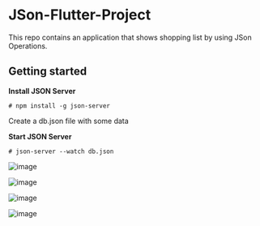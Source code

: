 # JSon-Flutter-Project
This repo contains an application that shows shopping list by using JSon Operations.


## Getting started
**Install JSON Server**

```
# npm install -g json-server
```
Create a db.json file with some data
 
**Start JSON Server**

```
# json-server --watch db.json
```

![image](https://user-images.githubusercontent.com/5441882/108602346-7f2d9a00-73b2-11eb-83d3-4e4af28379b6.png)
 
![image](https://user-images.githubusercontent.com/5441882/108602409-d16ebb00-73b2-11eb-859b-81093340d3b2.png)
 
![image](https://user-images.githubusercontent.com/5441882/108602297-54434600-73b2-11eb-8889-6d4c2396e89b.png)

![image](https://user-images.githubusercontent.com/5441882/108602309-62916200-73b2-11eb-9689-5e44a12479a3.png)

